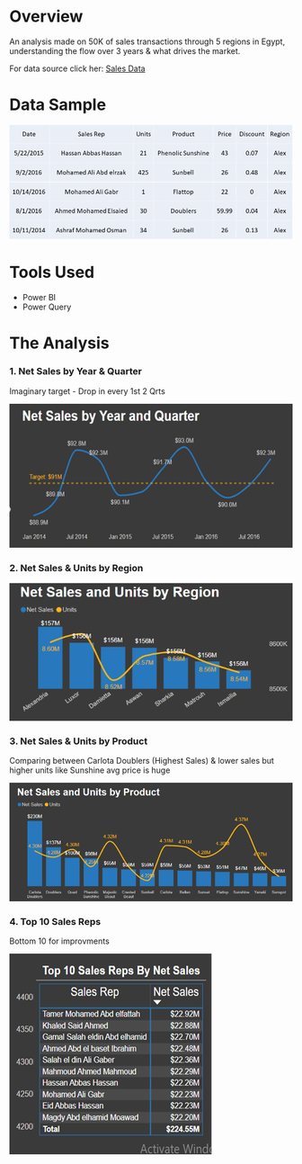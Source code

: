 # Overview
  An analysis made on 50K of sales transactions through 5 regions in Egypt, understanding the flow over 3 years & what drives the market.
  
  For data source click her: [Sales Data](/Source_Data/)

# Data Sample
![](Images/Data_Sample.png)

# Tools Used
  * Power BI
  * Power Query

# The Analysis

  ### 1. Net Sales by Year & Quarter

  Imaginary target - Drop in every 1st 2 Qrts
  
  ![](Images/1_Net_Sales_by_Yr_&_Qtr.PNG)
  
  ### 2. Net Sales & Units by Region
  
  ![](Images/2_Net_Sales_&_Units_by_Region.png)
  
  ### 3. Net Sales & Units by Product
  
  Comparing between Carlota Doublers (Highest Sales) & lower sales but higher units like Sunshine avg price is huge
  
  ![](Images/3_Net_Sales_&_Units_by_Product.png)
  
  ### 4. Top 10 Sales Reps
  
  Bottom 10 for improvments
  
  ![](Images/4_Top_10_Sales_Reps.PNG)
